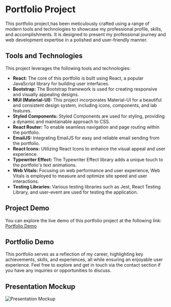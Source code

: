 # Portfolio Project


This portfolio project,has been meticulously crafted using a range of modern tools and technologies to showcase my professional profile, skills, and accomplishments. It is designed to present my professional journey and web development expertise in a polished and user-friendly manner.


## Tools and Technologies

This project leverages the following tools and technologies:

- **React:** The core of this portfolio is built using React, a popular JavaScript library for building user interfaces.
- **Bootstrap:** The Bootstrap framework is used for creating responsive and visually appealing designs.
- **MUI (Material-UI):** This project incorporates Material-UI for a beautiful and consistent design system, including icons, components, and lab features.
- **Styled Components:** Styled Components are used for styling, providing a dynamic and maintainable approach to CSS.
- **React Router:** To enable seamless navigation and page routing within the portfolio.
- **EmailJS:** Integrating EmailJS for easy and reliable email sending from the portfolio.
- **React Icons:** Utilizing React Icons to enhance the visual appeal and user experience.
- **Typewriter Effect:** The Typewriter Effect library adds a unique touch to the portfolio's text animations.
- **Web Vitals:** Focusing on web performance and user experience, Web Vitals is employed to measure and optimize site speed and user interactions.
- **Testing Libraries:** Various testing libraries such as Jest, React Testing Library, and user-event are used for testing the application.

## Project Demo

You can explore the live demo of this portfolio project at the following link:
[Portfolio Demo](https://my-portfolio-iota-gilt.vercel.app/)

## Portfolio Demo

This portfolio serves as a reflection of my career, highlighting key achievements, skills, and experiences, all while ensuring an enjoyable user experience. Feel free to explore and get in touch via the contact section if you have any inquiries or opportunities to discuss.

## Presentation Mockup

![Presentation Mockup](https://res.cloudinary.com/dkrfmqbj1/image/upload/v1703368190/Mockup/Capture_d_%C3%A9cran_2023-12-23_223958_do8j8j.png)
